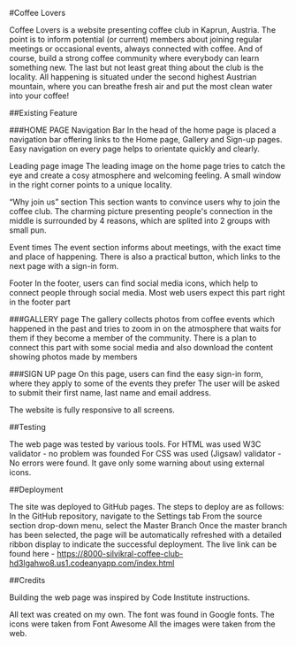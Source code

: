 #Coffee Lovers

Coffee Lovers is a website presenting coffee club in Kaprun, Austria. The point is to inform potential (or current) members about joining regular meetings or occasional events, always connected with coffee. And of course, build a strong coffee community where everybody can learn something new. The last but not least great thing about the club is the locality. All happening is situated under the second highest Austrian mountain, where you can breathe fresh air and put the most clean water into your coffee!

##Existing Feature 

###HOME PAGE
Navigation Bar
In the head of the home page is placed a navigation bar offering links to the Home page, Gallery and Sign-up pages. Easy navigation on every page helps to orientate quickly and clearly. 

Leading page image
The leading image on the home page tries to catch the eye and create a cosy atmosphere and welcoming feeling.
A small window in the right corner points to a unique locality.

“Why join us” section
This section wants to convince users why to join the coffee club. The charming picture presenting people's connection in the middle is surrounded by 4 reasons, which are splited into 2 groups with small pun.

Event times
The event section informs about meetings, with the exact time and place of happening. There is also a practical button, which links to the next page with a sign-in form.

Footer
In the footer, users can find social media icons, which help to connect people through social media. Most web users expect this part right in the footer part

###GALLERY page
The gallery collects photos from coffee events which happened in the past and tries to zoom in on the atmosphere that waits for them if they become a member of the community.
There is a plan to connect this part with some social media and also download the content showing photos made by members

###SIGN UP page
On this page, users can find the easy sign-in form, where they apply to some of the events they prefer 
The user will be asked to submit their first name, last name and email address.

The website is fully responsive to all screens. 


##Testing

The web page was tested by various tools. 
For HTML was used W3C validator - no problem was founded
For CSS was used (Jigsaw) validator - No errors were found. It gave only some warning about using external icons.

##Deployment

The site was deployed to GitHub pages. The steps to deploy are as follows:
In the GitHub repository, navigate to the Settings tab
From the source section drop-down menu, select the Master Branch
Once the master branch has been selected, the page will be automatically refreshed with a detailed ribbon display to indicate the successful deployment.
The live link can be found here - https://8000-silvikral-coffee-club-hd3lgahwo8.us1.codeanyapp.com/index.html

##Credits

Building the web page was inspired by Code Institute instructions.

All text was created on my own.
The font was found in Google fonts.
The icons were taken from Font Awesome
All the images were taken from the web.
